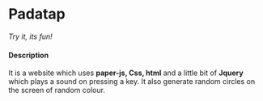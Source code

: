 # Padatap
*Try it, its fun!*

#### Description
It is a website which uses **paper-js, Css, html** and a little bit of **Jquery** which plays a sound on pressing a key. It also generate random circles on the screen of random colour.
